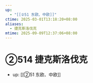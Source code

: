 ```yaml
---
up:
  - "[[②51 东欧、中欧]]"
ctime: 2025-03-01T13:18:20+08:00
aliases:
  - 捷克斯洛伐克
mtime: 2025-09-09T12:37:06+08:00
---
```


# ②514 捷克斯洛伐克

- up: [[②51 东欧、中欧]]
